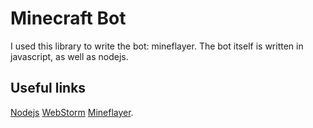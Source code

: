 # Minecraft Bot

I used this library to write the bot: mineflayer.
The bot itself is written in javascript, as well as nodejs.

## Useful links

[Nodejs](https://nodejs.org/en)
[WebStorm](https://www.jetbrains.com/ru-ru/webstorm/download/#section=windows)
[Mineflayer](https://github.com/PrismarineJS/mineflayer).